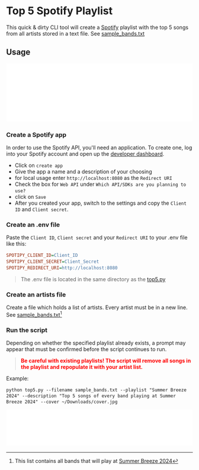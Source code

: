 # Top 5 Spotify Playlist

This quick & dirty CLI tool will create a [Spotify](https://spotify.com) playlist with the top 5 songs from all artists stored in a text file. See [sample_bands.txt](sample_bands.txt)

## Usage

<img src="assets/help_msg.svg">

### Create a Spotify app

In order to use the Spotify API, you'll need an application. To create one, log into your Spotify account and open up the [developer dashboard](https://developer.spotify.com/dashboard).

- Click on `create app`
- Give the app a name and a description of your choosing
- for local usage enter `http://localhost:8080` as the `Redirect URI`
- Check the box for `Web API` under `Which API/SDKs are you planning to use?`
- click on `Save`
- After you created your app, switch to the settings and copy the `Client ID` and `Client secret`.

### Create an .env file

Paste the `Client ID`, `Client secret` and your `Redirect URI` to your .env file like this:

```ini
SPOTIPY_CLIENT_ID=Client_ID
SPOTIPY_CLIENT_SECRET=Client_Secret
SPOTIPY_REDIRECT_URI=http://localhost:8080
```

> The .env file is located in the same directory as the [top5.py](top5.py)

### Create an artists file

Create a file which holds a list of artists. Every artist must be in a new line. See [sample_bands.txt](sample_bands.txt)[^1]

### Run the script

Depending on whether the specified playlist already exists, a prompt may appear that must be confirmed before the script continues to run. 

> <span style="color: red">**Be careful with existing playlists! The script will remove all songs in the playlist and repopulate it with your artist list.**</span>

Example:

```shell
python top5.py --filename sample_bands.txt --playlist "Summer Breeze 2024" --description "Top 5 songs of every band playing at Summer Breeze 2024" --cover ~/Downloads/cover.jpg
```

<img src="assets/usage_msg.svg">

[^1]: This list contains all bands that will play at [Summer Breeze 2024](https://www.summer-breeze.de/de/)